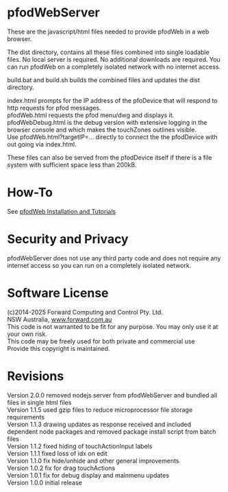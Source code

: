 # pfodWebServer
These are the javascript/html files needed to provide pfodWeb in a web browser. 

The dist directory, contains all these files combined into single loadable files. No local server is required. 
No additional downloads are required. You can run pfodWeb on a completely isolated network with no internet access.

build.bat and build.sh builds the combined files and updates the dist directory.

index.html prompts for the IP address of the pfoDevice that will respond to http requests for pfod messages.  
pfodWeb.html requests the pfod menu/dwg and displays it.  
pfodWebDebug.html is the debug version with extensive logging in the browser console and which makes the touchZones outlines visible.  
Use pfodWeb.html?targetIP=...  directly to connect the the pfodDevice with out going via index.html.  

These files can also be served from the pfodDevice itself if there is a file system with sufficient space less than 200kB.  

# How-To
See [pfodWeb Installation and Tutorials](https://www.forward.com.au/pfod/pfodWeb/index.html)  

# Security and Privacy
pfodWebServer does not use any third party code and does not require any internet access so you can run on a completely isolated network.  

# Software License
(c)2014-2025 Forward Computing and Control Pty. Ltd.  
NSW Australia, www.forward.com.au  
This code is not warranted to be fit for any purpose. You may only use it at your own risk.  
This code may be freely used for both private and commercial use  
Provide this copyright is maintained.  

# Revisions
Version 2.0.0 removed nodejs server from pfodWebServer and bundled all files in single html files  
Version 1.1.5 used gzip files to reduce microprocessor file storage requirements  
Version 1.1.3 drawing updates as response received and included dependent node packages and removed package install script from batch files  
Version 1.1.2 fixed hiding of touchActionInput labels  
Version 1.1.1 fixed loss of idx on edit  
Version 1.1.0 fix hide/unhide and other general improvements  
Version 1.0.2 fix for drag touchActions  
Version 1.0.1 fix for debug display and mainmenu updates  
Version 1.0.0 initial release  

